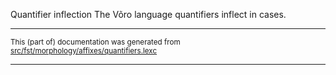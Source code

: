 Quantifier inflection
The Võro language quantifiers inflect in cases.

* * *

<small>This (part of) documentation was generated from [src/fst/morphology/affixes/quantifiers.lexc](https://github.com/giellalt/lang-vro/blob/main/src/fst/morphology/affixes/quantifiers.lexc)</small>

---

